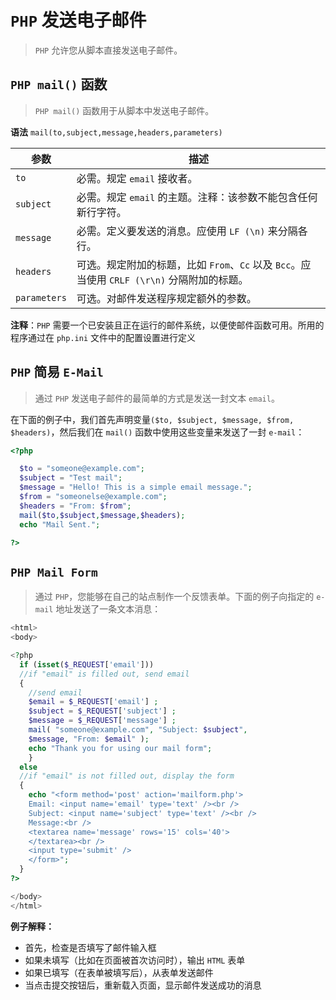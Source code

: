 # `PHP` 发送电子邮件
> `PHP` 允许您从脚本直接发送电子邮件。

## `PHP mail()` 函数
> `PHP mail()` 函数用于从脚本中发送电子邮件。

**语法**
`mail(to,subject,message,headers,parameters)`

参数|描述
-|-
`to`|必需。规定 `email` 接收者。
`subject`|必需。规定 `email` 的主题。注释：该参数不能包含任何新行字符。
`message`|必需。定义要发送的消息。应使用 `LF (\n)` 来分隔各行。
`headers`|可选。规定附加的标题，比如 `From`、`Cc` 以及 `Bcc`。应当使用 `CRLF (\r\n)` 分隔附加的标题。
`parameters`|可选。对邮件发送程序规定额外的参数。

**注释**：`PHP` 需要一个已安装且正在运行的邮件系统，以便使邮件函数可用。所用的程序通过在 `php.ini` 文件中的配置设置进行定义

## `PHP` 简易 `E-Mail`
> 通过 `PHP` 发送电子邮件的最简单的方式是发送一封文本 `email`。

在下面的例子中，我们首先声明变量`($to, $subject, $message, $from, $headers)`，然后我们在 `mail()` 函数中使用这些变量来发送了一封 `e-mail`：
```php
<?php

  $to = "someone@example.com";
  $subject = "Test mail";
  $message = "Hello! This is a simple email message.";
  $from = "someonelse@example.com";
  $headers = "From: $from";
  mail($to,$subject,$message,$headers);
  echo "Mail Sent.";

?>
```

## `PHP Mail Form`
> 通过 `PHP`，您能够在自己的站点制作一个反馈表单。下面的例子向指定的 `e-mail` 地址发送了一条文本消息：
```php
<html>
<body>

<?php
  if (isset($_REQUEST['email']))
  //if "email" is filled out, send email
  {
    //send email
    $email = $_REQUEST['email'] ; 
    $subject = $_REQUEST['subject'] ;
    $message = $_REQUEST['message'] ;
    mail( "someone@example.com", "Subject: $subject",
    $message, "From: $email" );
    echo "Thank you for using our mail form";
    }
  else
  //if "email" is not filled out, display the form
  {
    echo "<form method='post' action='mailform.php'>
    Email: <input name='email' type='text' /><br />
    Subject: <input name='subject' type='text' /><br />
    Message:<br />
    <textarea name='message' rows='15' cols='40'>
    </textarea><br />
    <input type='submit' />
    </form>";
  }
?>

</body>
</html>
```
**例子解释：**
- 首先，检查是否填写了邮件输入框
- 如果未填写（比如在页面被首次访问时），输出 `HTML` 表单
- 如果已填写（在表单被填写后），从表单发送邮件
- 当点击提交按钮后，重新载入页面，显示邮件发送成功的消息
